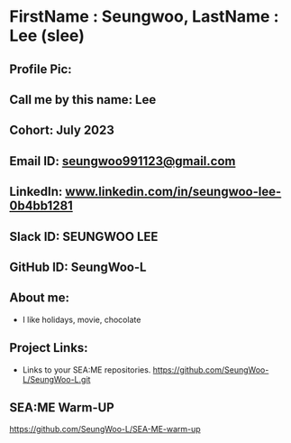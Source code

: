 # FirstName : Seungwoo, LastName : Lee (slee) 
## Profile Pic: 
## Call me by this name: Lee
## Cohort: July 2023
## Email ID: seungwoo991123@gmail.com
## LinkedIn: www.linkedin.com/in/seungwoo-lee-0b4bb1281
## Slack ID: SEUNGWOO LEE
## GitHub ID: SeungWoo-L
## About me: 
- I like holidays, movie, chocolate
## Project Links:
- Links to your SEA:ME repositories.
https://github.com/SeungWoo-L/SeungWoo-L.git
## SEA:ME Warm-UP
https://github.com/SeungWoo-L/SEA-ME-warm-up
